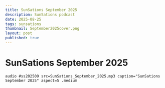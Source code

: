 ```yaml
---
title: SunSations September 2025
description: SunSations podcast
date: 2025-08-25
tags: sunsations
thumbnail: September2025cover.png
layout: post
published: true
---
```


# SunSations September 2025

`audio #ss202509 src=SunSations_September_2025.mp3 caption="SunSations September 2025" aspect=5 .medium`

